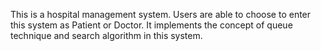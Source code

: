 This is a hospital management system. Users are able to choose to enter this system as Patient or Doctor.
It implements the concept of queue technique and search algorithm in this system.
